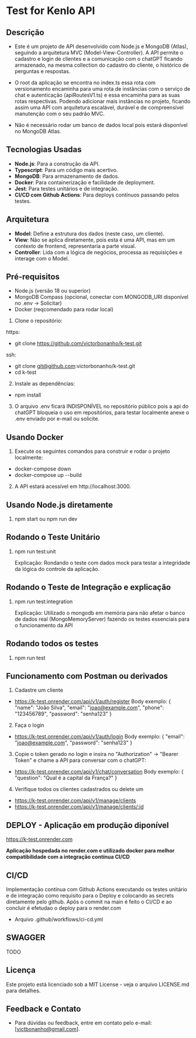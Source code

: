# Test for Kenlo API

## Descrição

- Este é um projeto de API desenvolvido com Node.js e MongoDB (Atlas), seguindo a arquitetura MVC (Model-View-Controller). A API permite o cadastro e login de clientes e a comunicação com o chatGPT ficando armazenado, na mesma collection do cadastro do cliente, o histórico de perguntas e respostas.

- O root da aplicação se encontra no index.ts essa rota com versionamento encaminha para uma rota de instâncias com o serviço de chat e autenticação (apiRoutesV1.ts) e essa encaminha para as suas rotas respectivas. Podendo adicionar mais instâncias no projeto, ficando assim uma API com arquitetura escalável, durável e de compreensível manutenção com o seu padrão MVC.

- Não é necessário rodar um banco de dados local pois estará disponível no MongoDB Atlas.

## Tecnologias Usadas

- **Node.js**: Para a construção da API.
- **Typescript**: Para um código mais acertivo.
- **MongoDB**: Para armazenamento de dados.
- **Docker**: Para containerização e facilidade de deployment.
- **Jest**: Para testes unitários e de integração.
- **CI/CD com Github Actions**: Para deploys contínuos passando pelos testes.

## Arquitetura

- **Model**: Define a estrutura dos dados (neste caso, um cliente).
- **View**: Não se aplica diretamente, pois esta é uma API, mas em um contexto de frontend, representaria a parte visual.
- **Controller**: Lida com a lógica de negócios, processa as requisições e interage com o Model.

## Pré-requisitos

- Node.js (versão 18 ou superior)
- MongoDB Compass (opcional, conectar com MONGODB_URI disponível no .env -> Solicitar)
- Docker (reqcomendado para rodar local)

1. Clone o repositório:

https:

- git clone https://github.com/victorbonanho/k-test.git

ssh:

- git clone git@github.com:victorbonanho/k-test.git
- cd k-test

2. Instale as dependências:

- npm install

3. O arquivo .env ficará INDISPONÍVEL no repositório público pois a api do chatGPT bloqueia o uso em repositórios, para testar localmente anexe o .env enviado por e-mail ou solicite.

## Usando Docker

1. Execute os seguintes comandos para construir e rodar o projeto localmente:

- docker-compose down
- docker-compose up --build

2. A API estará acessível em http://localhost:3000.

## Usando Node.js diretamente

1. npm start ou npm run dev

## Rodando o Teste Unitário

1. npm run test:unit

   Explicação: Rondando o teste com dados mock para testar a integridade da lógica do controle da aplicação.

## Rodando o Teste de Integração e explicação

1. npm run test:integration

   Explicação: Utilizado o mongodb em memória para não afetar o banco de dados real (MongoMemoryServer) fazendo os testes essenciais para o funcionamento da API

## Rodando todos os testes

1. npm run test

## Funcionamento com Postman ou derivados

1. Cadastre um cliente

- https://k-test.onrender.com/api/v1/auth/register
  Body exemplo:
  {
  "name": "João Silva",
  "email": "joao@example.com",
  "phone": "123456789",
  "password": "senha123"
  }

2. Faça o login

- https://k-test.onrender.com/api/v1/auth/login
  Body exemplo:
  {
  "email": "joao@example.com",
  "password": "senha123"
  }

3. Copie o token gerado no login e insira no "Authorization" -> "Bearer Token"
   e chame a API para conversar com o chatGPT:

- https://k-test.onrender.com/api/v1/chat/conversation
  Body exemplo:
  {
  "question": "Qual é a capital da França?"
  }

4. Verifique todos os clientes cadastrados ou delete um

- https://k-test.onrender.com/api/v1/manage/clients
- https://k-test.onrender.com/api/v1/manage/clients/:id

## DEPLOY - Aplicação em produção diponível

https://k-test.onrender.com

**Aplicação hospedada no render.com e utilizado docker para melhor compatibilidade com a integração contínua CI/CD**

## CI/CD

Implementação contínua com Github Actions executando os testes unitário e de integração como requisito para o Deploy e colocando as secrets diretamente pelo github. Após o commit na main é feito o CI/CD e ao concluir é efetudao o deploy para o render.com

- Arquivo .github/workflows/ci-cd.yml

## SWAGGER

TODO

## Licença

Este projeto está licenciado sob a MIT License - veja o arquivo LICENSE.md para detalhes.

## Feedback e Contato

- Para dúvidas ou feedback, entre em contato pelo e-mail: [victbonanho@gmail.com].
